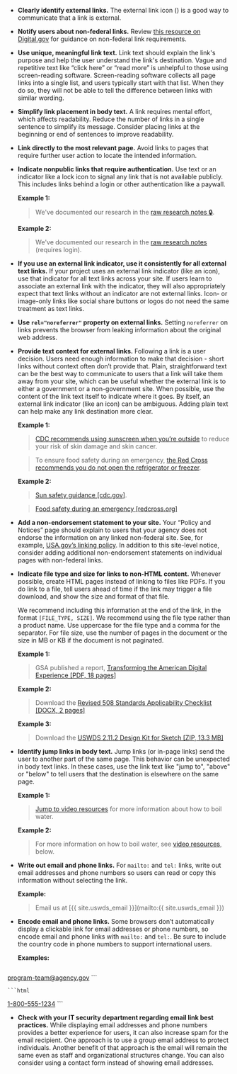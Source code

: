 - **Clearly identify external links.** The external link icon () is a good way to communicate that a link is external. 
 
- **Notify users about non-federal links.** Review [this resource on Digital.gov](https://digital.gov/resources/required-web-content-and-links/?=checklist.#external-links-2) for guidance on non-federal link requirements.

- **Use unique, meaningful link text.** Link text should explain the link's purpose and help the user understand the link's destination. Vague and repetitive text like “click here” or “read more” is unhelpful to those using screen-reading software. Screen-reading software collects all page links into a single list, and users typically start with that list. When they do so, they will not be able to tell the difference between links with similar wording.

- **Simplify link placement in body text.** A link requires mental effort, which affects readability. Reduce the number of links in a single sentence to simplify its message. Consider placing links at the beginning or end of sentences to improve readability.

- **Link directly to the most relevant page.** Avoid links to pages that require further user action to locate the intended information.

- **Indicate nonpublic links that require authentication.** Use text or an indicator like a lock icon to signal any link that is not available publicly. This includes links behind a login or other authentication like a paywall.

    **Example 1:**
    > We've documented our research in the [raw research notes 🔒](javascript:void(0)).

    **Example 2:**
    > We've documented our research in the [raw research notes](javascript:void(0)) (requires login).

- **If you use an external link indicator, use it consistently for all external text links.** If your project uses an external link indicator (like an icon), use that indicator for all text links across your site. If users learn to associate an external link with the indicator, they will also appropriately expect that text links without an indicator are not external links. Icon- or image-only links like social share buttons or logos do not need the same treatment as text links.

- **Use `rel="noreferrer"` property on external links.** Setting `noreferrer` on links prevents the browser from leaking information about the original web address.

- **Provide text context for external links.** Following a link is a user decision. Users need enough information to make that decision - short links without context often don’t provide that. Plain, straightforward text can be the best way to communicate to users that a link will take them away from your site, which can be useful whether the external link is to either a government or a non-government site. When possible, use the content of the link text itself to indicate where it goes. By itself, an external link indicator (like an icon) can be ambiguous. Adding plain text can help make any link destination more clear.

    **Example 1:**
    > [CDC recommends using sunscreen when you’re outside](https://www.cdc.gov/cancer/skin/basic_info/sun-safety.htm) to reduce your risk of skin damage and skin cancer.

    > To ensure food safety during an emergency, [the Red Cross recommends you do not open the refrigerator or freezer](https://www.redcross.org/get-help/how-to-prepare-for-emergencies/types-of-emergencies/food-safety.html).

    **Example 2:**
    > [Sun safety guidance [cdc.gov]](https://www.cdc.gov/cancer/skin/basic_info/sun-safety.htm).

    > [Food safety during an emergency [redcross.org]](https://www.redcross.org/get-help/how-to-prepare-for-emergencies/types-of-emergencies/food-safety.html)

- **Add a non-endorsement statement to your site.** Your “Policy and Notices” page should explain to users that your agency does not endorse the information on any linked non-federal site. See, for example, [USA.gov’s linking policy](https://www.usa.gov/linking-policy). In addition to this site-level notice, consider adding additional non-endorsement statements on individual pages with non-federal links. 

- **Indicate file type and size for links to non-HTML content.** Whenever possible, create HTML pages instead of linking to files like PDFs. If you do link to a file, tell users ahead of time if the link may trigger a file download, and show the size and format of that file.

    We recommend including this information at the end of the link, in the format `[FILE_TYPE, SIZE]`. We recommend using the file type rather than a product name. Use uppercase for the file type and a comma for the separator. For file size, use the number of pages in the document or the size in MB or KB if the document is not paginated.

    **Example 1:**
    > GSA published a report, [Transforming the American Digital Experience [PDF, 18 pages]](https://designsystem.digital.gov/files/next/Transforming-the-American-digital-experience.pdf)

    **Example 2:**
    > Download the [Revised 508 Standards Applicability Checklist [DOCX, 2 pages]](https://assets.section508.gov/files/508-standards-applicability-checklist.docx)

    **Example 3:**
    > Download the [USWDS 2.11.2 Design Kit for Sketch [ZIP, 13.3 MB]](https://github.com/uswds/uswds-for-designers/releases/download/v2.4.0/uswds-for-designers-v2.4.0.zip)

- **Identify jump links in body text.** Jump links (or in-page links) send the user to another part of the same page. This behavior can be unexpected in body text links. In these cases, use the link text like "jump to", "above" or "below" to tell users that the destination is elsewhere on the same page.

    **Example 1:**
    > [Jump to video resources](javascript:void(0)) for more information about how to boil water.

    **Example 2:**
    > For more information on how to boil water, see [video resources](javascript:void(0)), below.

- **Write out email and phone links.** For `mailto:` and `tel:` links, write out email addresses and phone numbers so users can read or copy this information without selecting the link.

    **Example:**
    > Email us at [{{ site.uswds_email }}](mailto:{{ site.uswds_email }})

- **Encode email and phone links.** Some browsers don’t automatically display a clickable link for email addresses or phone numbers, so encode email and phone links with `mailto:` and `tel:`. Be sure to include the country code in phone numbers to support international users.

    **Examples:**
    ```html
<a href="mailto:program-team@agency.gov">program-team@agency.gov</a>
    ```

    ```html
<a href="tel:1-800-555-1234">1-800-555-1234</a>
    ```

- **Check with your IT security department regarding email link best practices.** While displaying email addresses and phone numbers provides a better experience for users, it can also increase spam for the email recipient. One approach is to use a group email address to protect individuals. Another benefit of that approach is the email will remain the same even as staff and organizational structures change. You can also consider using a contact form instead of showing email addresses.
